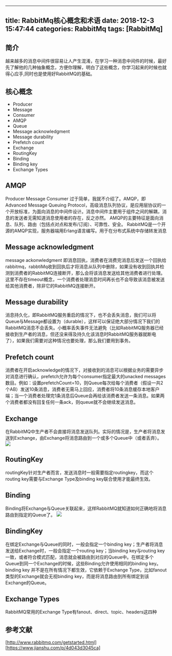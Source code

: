 
---
title: RabbitMq核心概念和术语
date: 2018-12-3 15:47:44
categories: RabbitMq
tags: [RabbitMq]
---

## 简介
越来越多的消息中间件很容易让人产生混淆，在学习一种消息中间件的时候，最好先了解他的几种抽象概念，方便你理解，明白了这些概念，你学习起来的时候也就得心应手,同时也是使用好RabbitMQ的基础。

## 核心概念
- Producer
- Message
- Consumer
- AMQP
- Queue
- Message acknowledgment
- Message durability
- Prefetch count
- Exchange
- RoutingKey
- Binding
- Binding key
- Exchange Types
<!--more-->
## AMQP
 Producer Message Consumer 过于简单，我就不介绍了。AMQP，即Advanced Message Queuing Protocol，高级消息队列协议，是应用层协议的一个开放标准，为面向消息的中间件设计。消息中间件主要用于组件之间的解耦，消息的发送者无需知道消息使用者的存在，反之亦然。
AMQP的主要特征是面向消息、队列、路由（包括点对点和发布/订阅）、可靠性、安全。
RabbitMQ是一个开源的AMQP实现，服务器端用Erlang语言编写。用于在分布式系统中存储转发消息
##  Message acknowledgment
message ackonwledgment 即消息回执，消费者在消费完消息后发送一个回执给rabbitmq，rabbtiMq收到回执后才将消息从队列中删除，如果没有收到回执并检测到消费者的RabbitMQ连接断开，那么会将该消息发送给其他消费者进行处理。这里不存在timeout概念，一个消费者处理消息时间再长也不会导致该消息被发送给其他消费者，除非它的RabbitMQ连接断开。
##  Message durability
消息持久化，即RabbitMQ服务重启的情况下，也不会丢失消息，我们可以将Queue与Message都设置为（durable），这样可以保证绝大部分情况下我们的RabbitMQ消息不会丢失。小概率丢失事件无法避免（比如RabbitMQ服务器已经接收到生产者的消息，但还没来得及持久化该消息时RabbitMQ服务器就断电了），如果我们需要对这种情况也要处理，那么我们要用到事务。
## Prefetch count
消费者在开启acknowledge的情况下，对接收到的消息可以根据业务的需要异步对消息进行确认，prefetch允许为每个consumer指定最大的unacked messages数目。例如：设置prefetchCount=10，则Queue每次给每个消费者（假设一共2个AB）发送10条消息，消费者无需马上回应，消费者将10条消息缓存本地客户端；当一个消费者处理完1条消息后Queue会再给该消费者发送一条消息。如果两个消费者都没有回复任何一条ack，则queue就不会继续发送消息。
## Exchange
在RabbitMQ中生产者不会直接将消息发送队列。实际的情况是，生产者将消息发送到Exchange，由Exchange将消息路由到一个或多个Queue中（或者丢弃）。
![](http://roy-markdown.oss-cn-qingdao.aliyuncs.com/rabbitmq-base-concept/1.jpg)

## RoutingKey
routingKey针对生产者而言，发送消息时一般需要指定routingkey，而这个routing key需要与Exchange Type及binding key联合使用才能最终生效。

## Binding
Binding将Exchange与Queue关联起来，这样RabbitMQ就知道如何正确地将消息路由到指定的Queue了。
![](http://roy-markdown.oss-cn-qingdao.aliyuncs.com/rabbitmq-base-concept/2.jpg)
## BindingKey
在绑定Exchange与Queue的同时，一般会指定一个binding key；生产者将消息发送给Exchange时，一般会指定一个routing key；当binding key与routing key一致，或者符合模式匹配，消息就会被路由到对应的Queue中。在绑定多个Queue到同一个Exchange的时候，这些Binding允许使用相同的binding key。binding key 并不是在所有情况下都生效，它依赖于Exchange Type，比如fanout类型的Exchange就会无视binding key，而是将消息路由到所有绑定到该Exchange的Queue。
## Exchange Types
RabbitMQ常用的Exchange Type有fanout、direct、topic、headers这四种

## 参考文献
[http://www.rabbitmq.com/getstarted.html]
[https://www.jianshu.com/p/4d043d3045ca]
